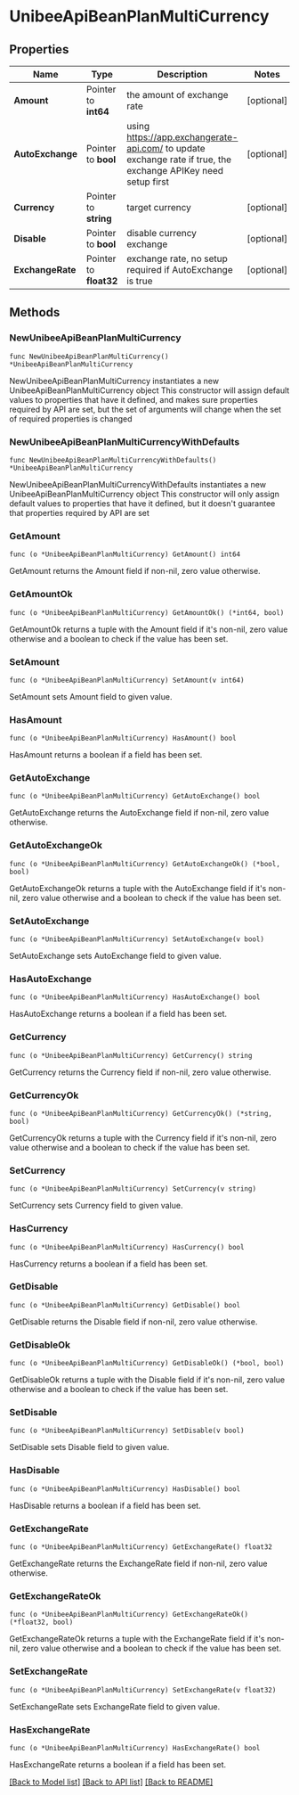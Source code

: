 # UnibeeApiBeanPlanMultiCurrency

## Properties

Name | Type | Description | Notes
------------ | ------------- | ------------- | -------------
**Amount** | Pointer to **int64** | the amount of exchange rate | [optional] 
**AutoExchange** | Pointer to **bool** | using https://app.exchangerate-api.com/ to update exchange rate if true, the exchange APIKey need setup first | [optional] 
**Currency** | Pointer to **string** | target currency | [optional] 
**Disable** | Pointer to **bool** | disable currency exchange | [optional] 
**ExchangeRate** | Pointer to **float32** | exchange rate, no setup required if AutoExchange is true | [optional] 

## Methods

### NewUnibeeApiBeanPlanMultiCurrency

`func NewUnibeeApiBeanPlanMultiCurrency() *UnibeeApiBeanPlanMultiCurrency`

NewUnibeeApiBeanPlanMultiCurrency instantiates a new UnibeeApiBeanPlanMultiCurrency object
This constructor will assign default values to properties that have it defined,
and makes sure properties required by API are set, but the set of arguments
will change when the set of required properties is changed

### NewUnibeeApiBeanPlanMultiCurrencyWithDefaults

`func NewUnibeeApiBeanPlanMultiCurrencyWithDefaults() *UnibeeApiBeanPlanMultiCurrency`

NewUnibeeApiBeanPlanMultiCurrencyWithDefaults instantiates a new UnibeeApiBeanPlanMultiCurrency object
This constructor will only assign default values to properties that have it defined,
but it doesn't guarantee that properties required by API are set

### GetAmount

`func (o *UnibeeApiBeanPlanMultiCurrency) GetAmount() int64`

GetAmount returns the Amount field if non-nil, zero value otherwise.

### GetAmountOk

`func (o *UnibeeApiBeanPlanMultiCurrency) GetAmountOk() (*int64, bool)`

GetAmountOk returns a tuple with the Amount field if it's non-nil, zero value otherwise
and a boolean to check if the value has been set.

### SetAmount

`func (o *UnibeeApiBeanPlanMultiCurrency) SetAmount(v int64)`

SetAmount sets Amount field to given value.

### HasAmount

`func (o *UnibeeApiBeanPlanMultiCurrency) HasAmount() bool`

HasAmount returns a boolean if a field has been set.

### GetAutoExchange

`func (o *UnibeeApiBeanPlanMultiCurrency) GetAutoExchange() bool`

GetAutoExchange returns the AutoExchange field if non-nil, zero value otherwise.

### GetAutoExchangeOk

`func (o *UnibeeApiBeanPlanMultiCurrency) GetAutoExchangeOk() (*bool, bool)`

GetAutoExchangeOk returns a tuple with the AutoExchange field if it's non-nil, zero value otherwise
and a boolean to check if the value has been set.

### SetAutoExchange

`func (o *UnibeeApiBeanPlanMultiCurrency) SetAutoExchange(v bool)`

SetAutoExchange sets AutoExchange field to given value.

### HasAutoExchange

`func (o *UnibeeApiBeanPlanMultiCurrency) HasAutoExchange() bool`

HasAutoExchange returns a boolean if a field has been set.

### GetCurrency

`func (o *UnibeeApiBeanPlanMultiCurrency) GetCurrency() string`

GetCurrency returns the Currency field if non-nil, zero value otherwise.

### GetCurrencyOk

`func (o *UnibeeApiBeanPlanMultiCurrency) GetCurrencyOk() (*string, bool)`

GetCurrencyOk returns a tuple with the Currency field if it's non-nil, zero value otherwise
and a boolean to check if the value has been set.

### SetCurrency

`func (o *UnibeeApiBeanPlanMultiCurrency) SetCurrency(v string)`

SetCurrency sets Currency field to given value.

### HasCurrency

`func (o *UnibeeApiBeanPlanMultiCurrency) HasCurrency() bool`

HasCurrency returns a boolean if a field has been set.

### GetDisable

`func (o *UnibeeApiBeanPlanMultiCurrency) GetDisable() bool`

GetDisable returns the Disable field if non-nil, zero value otherwise.

### GetDisableOk

`func (o *UnibeeApiBeanPlanMultiCurrency) GetDisableOk() (*bool, bool)`

GetDisableOk returns a tuple with the Disable field if it's non-nil, zero value otherwise
and a boolean to check if the value has been set.

### SetDisable

`func (o *UnibeeApiBeanPlanMultiCurrency) SetDisable(v bool)`

SetDisable sets Disable field to given value.

### HasDisable

`func (o *UnibeeApiBeanPlanMultiCurrency) HasDisable() bool`

HasDisable returns a boolean if a field has been set.

### GetExchangeRate

`func (o *UnibeeApiBeanPlanMultiCurrency) GetExchangeRate() float32`

GetExchangeRate returns the ExchangeRate field if non-nil, zero value otherwise.

### GetExchangeRateOk

`func (o *UnibeeApiBeanPlanMultiCurrency) GetExchangeRateOk() (*float32, bool)`

GetExchangeRateOk returns a tuple with the ExchangeRate field if it's non-nil, zero value otherwise
and a boolean to check if the value has been set.

### SetExchangeRate

`func (o *UnibeeApiBeanPlanMultiCurrency) SetExchangeRate(v float32)`

SetExchangeRate sets ExchangeRate field to given value.

### HasExchangeRate

`func (o *UnibeeApiBeanPlanMultiCurrency) HasExchangeRate() bool`

HasExchangeRate returns a boolean if a field has been set.


[[Back to Model list]](../README.md#documentation-for-models) [[Back to API list]](../README.md#documentation-for-api-endpoints) [[Back to README]](../README.md)


